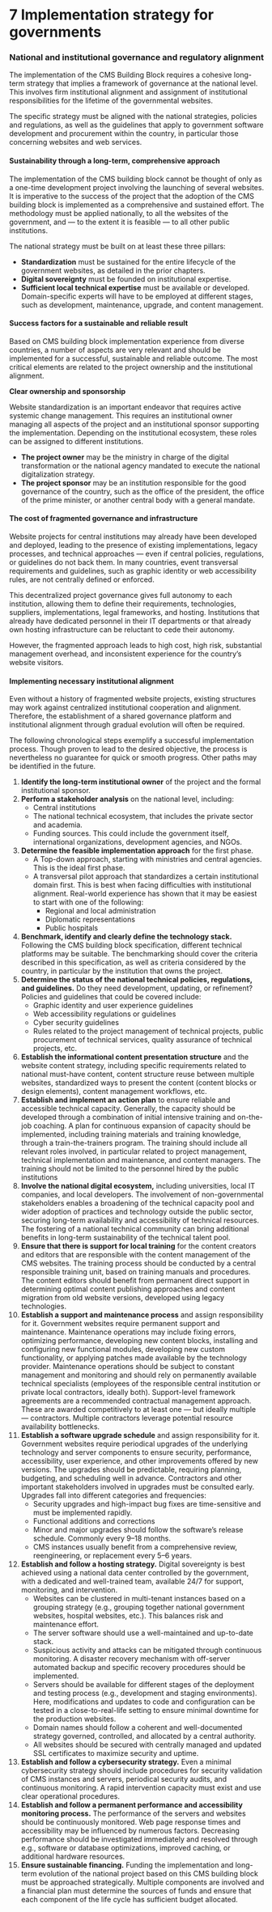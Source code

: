 # 7 Implementation strategy for governments

### National and institutional governance and regulatory alignment <a href="#national-and-institutional-governance-and-regulatory-alignment" id="national-and-institutional-governance-and-regulatory-alignment"></a>

The implementation of the CMS Building Block requires a cohesive long-term strategy that implies a framework of governance at the national level. This involves firm institutional alignment and assignment of institutional responsibilities for the lifetime of the governmental websites.

The specific strategy must be aligned with the national strategies, policies and regulations, as well as the guidelines that apply to government software development and procurement within the country, in particular those concerning websites and web services.

#### Sustainability through a long-term, comprehensive approach <a href="#sustainability-through-a-long-term-comprehensive-approach" id="sustainability-through-a-long-term-comprehensive-approach"></a>

The implementation of the CMS building block cannot be thought of only as a one-time development project involving the launching of several websites. It is imperative to the success of the project that the adoption of the CMS building block is implemented as a comprehensive and sustained effort. The methodology must be applied nationally, to all the websites of the government, and — to the extent it is feasible — to all other public institutions.

The national strategy must be built on at least these three pillars:

* **Standardization** must be sustained for the entire lifecycle of the government websites, as detailed in the prior chapters.
* **Digital sovereignty** must be founded on institutional expertise.
* **Sufficient local technical expertise** must be available or developed. Domain-specific experts will have to be employed at different stages, such as development, maintenance, upgrade, and content management.&#x20;

#### Success factors for a sustainable and reliable result <a href="#success-factors-for-a-sustainable-and-reliable-result" id="success-factors-for-a-sustainable-and-reliable-result"></a>

Based on CMS building block implementation experience from diverse countries, a number of aspects are very relevant and should be implemented for a successful, sustainable and reliable outcome. The most critical elements are related to the project ownership and the institutional alignment.

**Clear ownership and sponsorship**

Website standardization is an important endeavor that requires active systemic change management. This requires an institutional owner managing all aspects of the project and an institutional sponsor supporting the implementation. Depending on the institutional ecosystem, these roles can be assigned to different institutions.

* **The project owner** may be the ministry in charge of the digital transformation or the national agency mandated to execute the national digitalization strategy.
* **The project sponsor** may be an institution responsible for the good governance of the country, such as the office of the president, the office of the prime minister, or another central body with a general mandate.

#### The cost of fragmented governance and infrastructure  <a href="#the-cost-of-fragmented-governance-and-infrastructure" id="the-cost-of-fragmented-governance-and-infrastructure"></a>

Website projects for central institutions may already have been developed and deployed, leading to the presence of existing implementations, legacy processes, and technical approaches — even if central policies, regulations, or guidelines do not back them. In many countries, event transversal requirements and guidelines, such as graphic identity or web accessibility rules, are not centrally defined or enforced.

This decentralized project governance gives full autonomy to each institution, allowing them to define their requirements, technologies, suppliers, implementations, legal frameworks, and hosting. Institutions that already have dedicated personnel in their IT departments or that already own hosting infrastructure can be reluctant to cede their autonomy.

However, the fragmented approach leads to high cost, high risk, substantial management overhead, and inconsistent experience for the country’s website visitors.

#### Implementing necessary institutional alignment <a href="#implementing-necessary-institutional-alignment" id="implementing-necessary-institutional-alignment"></a>

Even without a history of fragmented website projects, existing structures may work against centralized institutional cooperation and alignment. Therefore, the establishment of a shared governance platform and institutional alignment through gradual evolution will often be required.

The following chronological steps exemplify a successful implementation process. Though proven to lead to the desired objective, the process is nevertheless no guarantee for quick or smooth progress. Other paths may be identified in the future.

1. **Identify the long-term institutional owner** of the project and the formal institutional sponsor.
2. **Perform a stakeholder analysis** on the national level, including:&#x20;
   * Central institutions
   * The national technical ecosystem, that includes the private sector and academia.
   * Funding sources. This could include the government itself, international organizations, development agencies, and NGOs.
3. **Determine the feasible implementation approach** for the first phase.&#x20;
   * A Top-down approach, starting with ministries and central agencies. This is the ideal first phase.
   * A transversal pilot approach that standardizes a certain institutional domain first. This is best when facing difficulties with institutional alignment. Real-world experience has shown that it may be easiest to start with one of the following:&#x20;
     * Regional and local administration
     * Diplomatic representations
     * Public hospitals
4. **Benchmark, identify and clearly define the technology stack.** Following the CMS building block specification, different technical platforms may be suitable. The benchmarking should cover the criteria described in this specification, as well as criteria considered by the country, in particular by the institution that owns the project.
5. **Determine the status of the national technical policies, regulations, and guidelines.** Do they need development, updating, or refinement? Policies and guidelines that could be covered include:&#x20;
   * Graphic identity and user experience guidelines
   * Web accessibility regulations or guidelines
   * Cyber security guidelines
   * Rules related to the project management of technical projects, public procurement of technical services, quality assurance of technical projects, etc. &#x20;
6. **Establish the informational content presentation structure** and the website content strategy, including specific requirements related to national must-have content, content structure reuse between multiple websites, standardized ways to present the content (content blocks or design elements), content management workflows, etc.
7. **Establish and implement an action plan** to ensure reliable and accessible technical capacity. Generally, the capacity should be developed through a combination of initial intensive training and on-the-job coaching. A plan for continuous expansion of capacity should be implemented, including training materials and training knowledge, through a train-the-trainers program. The training should include all relevant roles involved, in particular related to project management, technical implementation and maintenance, and content managers. The training should not be limited to the personnel hired by the public institutions
8. **Involve the national digital ecosystem,** including universities, local IT companies, and local developers. The involvement of non-governmental stakeholders enables a broadening of the technical capacity pool and wider adoption of practices and technology outside the public sector, securing long-term availability and accessibility of technical resources. The fostering of a national technical community can bring additional benefits in long-term sustainability of the technical talent pool.&#x20;
9. **Ensure that there is support for local training** for the content creators and editors that are responsible with the content management of the CMS websites. The training process should be conducted by a central responsible training unit, based on training manuals and procedures. The content editors should benefit from permanent direct support in determining optimal content publishing approaches and content migration from old website versions, developed using legacy technologies.
10. **Establish a support and maintenance process** and assign responsibility for it. Government websites require permanent support and maintenance. Maintenance operations may include fixing errors, optimizing performance, developing new content blocks, installing and configuring new functional modules, developing new custom functionality, or applying patches made available by the technology provider. Maintenance operations should be subject to constant management and monitoring and should rely on permanently available technical specialists (employees of the responsible central institution or private local contractors, ideally both). Support-level framework agreements are a recommended contractual management approach. These are awarded competitively to at least one — but ideally multiple — contractors. Multiple contractors leverage potential resource availability bottlenecks.&#x20;
11. **Establish a software upgrade schedule** and assign responsibility for it. Government websites require periodical upgrades of the underlying technology and server components to ensure security, performance, accessibility, user experience, and other improvements offered by new versions. The upgrades should be predictable, requiring planning, budgeting, and scheduling well in advance. Contractors and other important stakeholders involved in upgrades must be consulted early. Upgrades fall into different categories and frequencies:&#x20;
    * Security upgrades and high-impact bug fixes are time-sensitive and must be implemented rapidly.
    * Functional additions and corrections
    * Minor and major upgrades should follow the software’s release schedule. Commonly every 9–18 months.
    * CMS instances usually benefit from a comprehensive review, reengineering, or replacement every 5–6 years.
12. **Establish and follow a hosting strategy.** Digital sovereignty is best achieved using a national data center controlled by the government, with a dedicated and well-trained team, available 24/7 for support, monitoring, and intervention.&#x20;
    * Websites can be clustered in multi-tenant instances based on a grouping strategy (e.g., grouping together national government websites, hospital websites, etc.). This balances risk and maintenance effort.&#x20;
    * The server software should use a well-maintained and up-to-date stack.&#x20;
    * Suspicious activity and attacks can be mitigated through continuous monitoring. A disaster recovery mechanism with off-server automated backup and specific recovery procedures should be implemented.
    * Servers should be available for different stages of the deployment and testing process (e.g., development and staging environments). Here, modifications and updates to code and configuration can be tested in a close-to-real-life setting to ensure minimal downtime for the production websites.&#x20;
    * Domain names should follow a coherent and well-documented strategy governed, controlled, and allocated by a central authority.&#x20;
    * All websites should be secured with centrally managed and updated SSL certificates to maximize security and uptime.
13. **Establish and follow a cybersecurity strategy.** Even a minimal cybersecurity strategy should include procedures for security validation of CMS instances and servers, periodical security audits, and continuous monitoring. A rapid intervention capacity must exist and use clear operational procedures.
14. **Establish and follow a permanent performance and accessibility monitoring process.** The performance of the servers and websites should be continuously monitored. Web page response times and accessibility may be influenced by numerous factors. Decreasing performance should be investigated immediately and resolved through e.g., software or database optimizations, improved caching, or additional hardware resources.
15. **Ensure sustainable financing.** Funding the implementation and long-term evolution of the national project based on this CMS building block must be approached strategically. Multiple components are involved and a financial plan must determine the sources of funds and ensure that each component of the life cycle has sufficient budget allocated.&#x20;

